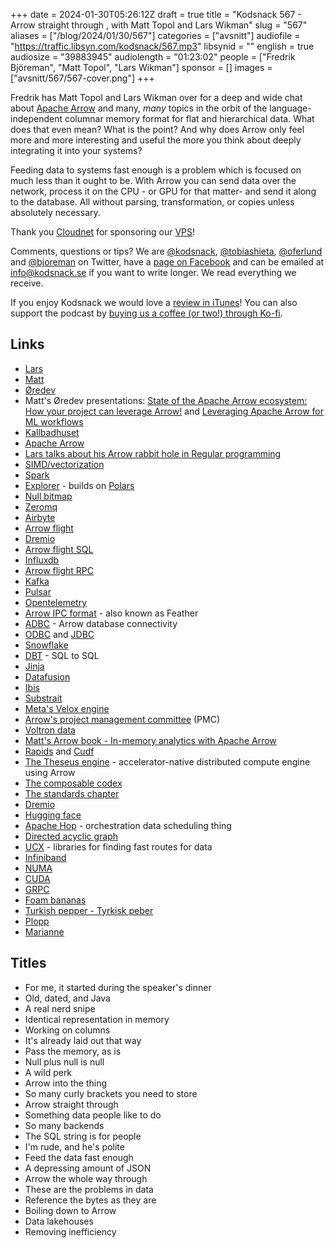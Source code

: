 +++
date = 2024-01-30T05:26:12Z
draft = true
title = "Kodsnack 567 - Arrow straight through , with Matt Topol and Lars Wikman"
slug = "567"
aliases = ["/blog/2024/01/30/567"]
categories = ["avsnitt"]
audiofile = "https://traffic.libsyn.com/kodsnack/567.mp3"
libsynid = ""
english = true
audiosize = "39883945"
audiolength = "01:23:02"
people = ["Fredrik Björeman", "Matt Topol", "Lars Wikman"]
sponsor = []
images = ["avsnitt/567/567-cover.png"]
+++

Fredrik has Matt Topol and Lars Wikman over for a deep and wide chat about [Apache Arrow](https://arrow.apache.org/) and many, *many* topics in the orbit of the language-independent columnar memory format for flat and hierarchical data. What does that even mean? What is the point? And why does Arrow only feel more and more interesting and useful the more you think about deeply integrating it into your systems?

Feeding data to systems fast enough is a problem which is focused on much less than it ought to be. With Arrow you can send data over the network, process it on the CPU - or GPU for that matter- and send it along to the database. All without parsing, transformation, or copies unless absolutely necessary.

Thank you [Cloudnet](http://www.cloudnet.se) for sponsoring our [VPS](http://en.wikipedia.org/wiki/Virtual_private_server)!

Comments, questions or tips? We are [@kodsnack](https://www.twitter.com/kodsnack), [@tobiashieta](https://www.twitter.com/tobiashieta), [@oferlund](https://twitter.com/oferlund) and [@bjoreman](https://www.twitter.com/bjoreman) on Twitter, have a [page on Facebook](https://www.facebook.com/kodsnack) and can be emailed at [info@kodsnack.se](mailto:info@kodsnack.se) if you want to write longer. We read everything we receive.

If you enjoy Kodsnack we would love a [review in iTunes](http://itunes.apple.com/se/podcast/kodsnack/id561631498?l=en)! You can also support the podcast by <a href="https://ko-fi.com/kodsnack" rel="payment">buying us a coffee (or two!) through Ko-fi</a>.

## Links ##
* [Lars](https://underjord.io/)
* [Matt](https://github.com/zeroshade)
* [Øredev](https://oredev.org/)
* Matt's Øredev presentations: [State of the Apache Arrow ecosystem: How your project can leverage Arrow!](https://www.youtube.com/watch?v=CEdbHXBPXHk&list=PLOUKmSqExtAH0k42evc9j3fiqfgHu00Cf&index=68) and [Leveraging Apache Arrow for ML workflows](https://www.youtube.com/watch?v=dSgvht0RMzk&list=PLOUKmSqExtAH0k42evc9j3fiqfgHu00Cf&index=79)
* [Kallbadhuset](https://www.ribersborgskallbadhus.se/)
* [Apache Arrow](https://arrow.apache.org/)
* [Lars talks about his Arrow rabbit hole in Regular programming](https://www.regprog.com/49)
* [SIMD/vectorization](https://en.wikipedia.org/wiki/Single_instruction,_multiple_data)
* [Spark](https://spark.apache.org/)
* [Explorer](https://hexdocs.pm/explorer/Explorer.html) - builds on [Polars](https://docs.rs/polars/latest/polars/)
* [Null bitmap](https://www.sqlpassion.at/archive/2011/06/29/the-mystery-of-the-null-bitmap-mask/)
* [Zeromq](https://zeromq.org/)
* [Airbyte](https://airbyte.com/)
* [Arrow flight](https://arrow.apache.org/docs/format/Flight.html)
* [Dremio](https://www.dremio.com/)
* [Arrow flight SQL](https://arrow.apache.org/docs/format/FlightSql.html)
* [Influxdb](https://en.wikipedia.org/wiki/InfluxDB)
* [Arrow flight RPC](https://arrow.apache.org/docs/format/Flight.html)
* [Kafka](https://kafka.apache.org/)
* [Pulsar](https://pulsar.apache.org/)
* [Opentelemetry](https://opentelemetry.io/)
* [Arrow IPC format](https://arrow.apache.org/docs/format/Columnar.html#format-ipc) - also known as Feather
* [ADBC](https://arrow.apache.org/docs/format/ADBC.html) - Arrow database connectivity
* [ODBC](https://en.wikipedia.org/wiki/Open_Database_Connectivity) and [JDBC](https://en.wikipedia.org/wiki/Java_Database_Connectivity)
* [Snowflake](https://www.snowflake.com/en/)
* [DBT](https://docs.getdbt.com/docs/introduction) - SQL to SQL
* [Jinja](https://jinja.palletsprojects.com/en/2.11.x/)
* [Datafusion](https://arrow.apache.org/datafusion/)
* [Ibis](https://ibis-project.org/)
* [Substrait](https://arrow.apache.org/docs/python/api/substrait.html)
* [Meta's Velox engine](https://engineering.fb.com/2023/03/09/open-source/velox-open-source-execution-engine/)
* [Arrow's project management committee](https://arrow.apache.org/committers/) (PMC)
* [Voltron data](https://voltrondata.com/)
* [Matt's Arrow book - In-memory analytics with Apache Arrow](https://www.packtpub.com/product/in-memory-analytics-with-apache-arrow/9781801071031?utm_source=github&utm_medium=repository&utm_campaign=9781801071031)
* [Rapids](https://docs.rapids.ai/api) and [Cudf](https://docs.rapids.ai/api/cudf/stable/)
* [The Theseus engine](https://voltrondata.com/theseus) - accelerator-native distributed compute engine using Arrow
* [The composable codex](https://voltrondata.com/codex)
* [The standards chapter](https://voltrondata.com/codex/standards-over-silos)
* [Dremio](https://www.dremio.com/)
* [Hugging face](https://en.wikipedia.org/wiki/Hugging_Face)
* [Apache Hop](https://hop.apache.org/) - orchestration data scheduling thing
* [Directed acyclic graph](https://en.wikipedia.org/wiki/Directed_acyclic_graph)
* [UCX](https://openucx.readthedocs.io/en/master/) - libraries for finding fast routes for data
* [Infiniband](https://en.wikipedia.org/wiki/InfiniBand)
* [NUMA](https://en.wikipedia.org/wiki/Non-uniform_memory_access)
* [CUDA](https://en.wikipedia.org/wiki/CUDA)
* [GRPC](https://grpc.io/)
* [Foam bananas](https://www.aroma.se/produkter/skumbananer/)
* [Turkish pepper - Tyrkisk peber](https://se.fazer.com/collections/turkish-peber)
* [Plopp](https://www.cloetta.se/produkter/plopp-original-80g/)
* [Marianne](https://www.fazer.se/produkter/konfektyr/marianne/)

## Titles ##
* For me, it started during the speaker's dinner
* Old, dated, and Java
* A real nerd snipe
* Identical representation in memory
* Working on columns
* It's already laid out that way
* Pass the memory, as is
* Null plus null is null
* A wild perk
* Arrow into the thing
* So many curly brackets you need to store
* Arrow straight through
* Something data people like to do
* So many backends
* The SQL string is for people
* I'm rude, and he's polite
* Feed the data fast enough
* A depressing amount of JSON
* Arrow the whole way through
* These are the problems in data
* Reference the bytes as they are
* Boiling down to Arrow
* Data lakehouses
* Removing inefficiency